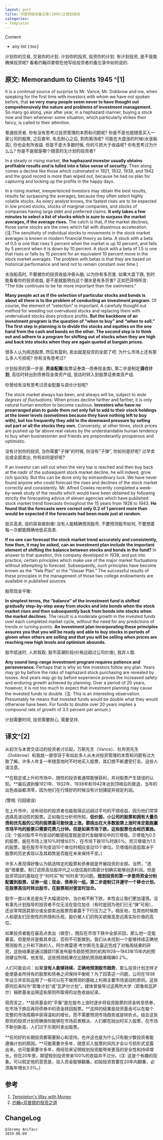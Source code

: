 ```yaml
---
layout: post
title: 邓普顿投资备忘录(1945)之规划投资
categories:
- Templeton
---
```

Content
* any list
{:toc}

计划你的交易, 交易你的计划. 计划你的投资, 投资你的计划. 有计划投资, 是不是能确保投资呢? 看看约翰邓普顿在他写给投资者的备忘录中如何说的.

## 原文: Memorandum to Clients 1945 ^[1]

It is a continual source of surprise to Mr. Vance, Mr. Dobbrow and me, when speaking for the first time with investors with whom we have not spoken before, that **so very many people seem never to have thought out comprehensively the nature and problems of investment management.** So many go along, year after year, in a haphazard manner, buying a stock now and then whenever some situation, which particularly strikes their fancy, is called to their attention.

普通投资者, 你有没有思考过投资管理的本质和问题呢? 你是不是也是随意买入一家公司的股票, 之后套牢, 失去耐心之后, 割肉离场呢? 可能在大盘涨的时候(水涨船高), 你也会有所收益. 但是不是大多数时候, 你的亏损大于收益呢? 你有思考过为什么么? 你是不是就是哪个随意的无计划的投资者?

In a steady or rising market, **the haphazard investor usually obtains profitable results and is lulled into a false sense of security**. Then along comes a decline like those which culminated in 1921, 1932, 1938, and 1942 and the good record is more than wiped out, because he had no plan for capturing and locking up the profits in the happy days.

In a rising market, inexperienced investors may obtain the best results, results far surpassing the averages, because they often select highly volatile stocks. As every analyst knows, the fastest rises are to be expected in low priced stocks, stocks of marginal companies, and stocks of companies having large debt and preferred claims. **It only takes a few minutes to select a list of stocks which is sure to surpass the market averages, if the average rises.** The catch is that, if the market declines, those same stocks are the ones which fall with disastrous acceleration. (注:The sensitivity of individual stocks to movements in the stock market averages is known in modern financial theory as beta. A stock with a beta of 0.5 is one that rises 5 percent when the market is up 10 percent, and falls by 5 percent when it is down by 10 percent. A stock with a beta of 1.5 is one that rises or falls by 15 percent for an equivalent 10 percent move in the stock market averages. The problem with betas is that they are based on historical performance and tend not to remain constant over time.)

水涨船高时, 不要被你的投资收益冲昏头脑, 以为你有多厉害. 如果大盘下跌, 到时能看看你的投资收益, 是不是就能明白这个潮水是有多厉害? 正如巴菲特所言: "The tide continues to be far more important than the swimmers."

**Many people act as if the selection of particular stocks and bonds is about all there is to the problem of conducting an investment program.** Of course, the element of “selection” is important. A carefully thought out method for weeding out overvalued stocks and replacing them with undervalued stocks does produce profits. **But the backbone of an investment program is the question of “when to buy” and “when to sell.” The first step in planning is to divide the stocks and equities on the one hand from the cash and bonds on the other. The second step is to think out and adhere to a program for shifting out of stocks when they are high and back into stocks when they are again quoted at bargain prices.**

很多人认为挑选股票, 然后有盈利, 卖出就是投资的全部了吧. 为什么市场上还有那么多人亏损呢? 你有没有思考过?

计划投资的第一步是: **资金配置**(股票证券类--债券现金类), 第二步是制定**调仓计划**, 高估时转出到债券现金类资产组, 低估时转入到股票证券类资产组.

你曾经有没有思考过资金配置与调仓计划呢?

The stock market always has been, and always will be, subject to *wide degrees of fluctuations*. When prices decline farther and farther, it is only natural human emotion to become cautious. **Investors who have no prearranged plan to guide them not only fail to add to their stock holdings at the lower levels (sometimes because they have nothing left to buy with), but too frequently they add to the downward pressure by selling out part or all the stocks they own.** Conversely, at other times, stock prices are pushed up far above real values by the understandable human tendency to buy when businessmen and friends are preponderantly prosperous and optimistic.

没有计划你的投资, 当你需要"子弹"的时候, 你没有"子弹", 你如何是好呢? 过早卖出或全部卖出, 你有如何是好呢?

If an investor can sell out when the very top is reached and then buy back at the nadir of the subsequent stock market decline, he will indeed, grow rich quickly. But this can be done only by extraordinary luck. We have never found anyone who could forecast the rises and declines of the stock market correctly and consistently. Mr. Alfred Cowles recently completed a week-by-week study of the results which would have been obtained by following strictly the forecasting advice of eleven agencies which have published stock market trend forecasts throughout the 15 years from 1928 to 1943. **He found that the forecasts were correct only 0.2 of 1 percent more than would be expected if the forecasts had been made just at random.**

低买高卖, 说的容易做到难! 没有人能精确预测股市, 不要预测股市如何, 不要想着每一次都能精确地低买高卖.

**If no one can forecast the stock market trend accurately and consistently, how then, it may be asked, can an investment plan include the important element of shifting the balance between stocks and bonds in the fund?** In answer to that question, this company developed in 1938, and put into practice, certain principles which make use of the major market fluctuations without attempting to forecast. Subsequently, such principles have become known as the “Yale Plan” or the “Vassar Plan.” The successful results of these principles in the management of those two college endowments are available in published sources.

股债现金平衡:

**In simplest terms, the “balance” of the investment fund is shifted gradually step-by-step away from stocks and into bonds when the stock market rises and then subsequently back from bonds into stocks when the market declines.** The result is a moderate growth in the invested funds over each completed market cycle, without the need for any predictions of trends or turning points. **An investment plan incorporating these principles assures you that you will be ready and able to buy stocks in periods of gloom when others are selling and that you will be selling when prices are reaching new high levels and optimism abounds.**

股市低迷时, 人弃我取; 股市高潮阶段(价格远超过公司价值), 我弃人取.

**Any sound long-range investment program requires patience and perseverance.** Perhaps that is why so few investors follow any plan. Years may go by before the risks of haphazard stock purchasing are revealed by losses. And years may go by before experience proves the increased safety and enduring growth achieved by planning. Over a period of 20 years, however, it is not too much to expect that investment planning may cause the invested funds to double. (注: This is an interesting observation. Presumably he means that invested funds would be double what they would otherwise have been. For funds to double over 20 years implies a compound rate of growth of 3.5 percent per annum.)

计划需要时间, 投资需要耐心, 需要坚持.

## 译文^[2]

从初次与未曾交谈过的投资者讨论起，万斯先生（Vance）、杜布劳先生（Dobbrow）和我就一直惊讶于有如此多人从未对投资管理的本质和问题有过大致了解。许多人年复一年随意地时不时地买入股票，其幻想不断遭受打击，这些人请注意。

**在稳定或上升的市场中，随性的投资者通常能够获利，并对股票产生错误的认知。**最后遇到像1921年、1932年、1938年和1942年达到顶峰后的衰退，当年的出色收益都清零，因为他们在行情好的时候没有计划捕捉并锁定利润。

(警惕: 归因错误)

在上升市中，没有经验的投资者也能取得远远超过平均的不错收益，因为他们常常选择高波动性的股票。正如每位分析师所知，**低价股、小公司的股票和拥有大量负债和优先股的公司的股票最可能快速上涨。要挑出在大多数股票上涨时肯定能跑赢市场平均的股票只需要花费几分钟。但是如果市场下跌，这些股票也会经历重挫。**(注: 个股对股市平均变动的敏感程度就是现代金融理论中的贝塔值。贝塔值为0.5的股票，能在市场上涨10%时增长5%，在市场下跌10%时跌5%。而贝塔值为1.5的股票，能在股市平均变动10个单位时相应变动15个单位。贝塔值的高低取决于股票的历史表现以及其趋势是否能在未来保持不变。)

许多人表现得好像认为挑选特定的股票和债券就是开展投资的全部。当然，“选股”很重要。制订滤除高估股并代之以低估股的周密计划确实能够创造利润。但是投资项目的基础在于“何时买”和“何时卖”的问题。**规划投资的第一步是将资金分别配置到股票、证券一组；现金、债券另一组。第二步是制订并遵守一个移仓计划，在股票高估时转出股市，在股票相对便宜时加仓。**

股市一直以来总是处于大幅波动中。当价格不断下跌，本性会让我们更加谨慎。没有事先计划指导的投资者不仅无法在低位加仓（有时是因为他们已无“弹”可用），还会常常因其部分或全部卖出股票而暴露于下行压力之下。相反地，在其他时候商人和朋友们压倒性的热情和乐观，股价被人们的购买欲推高至远离实际价值的高位。

如果投资者能在最高点卖出（做空），随后在市场下跌中全部买回，那么他一定能暴富。但是除非是极其幸运，否则不可能做到。我们从未找到一个能够持续正确地预测股市上升和下跌的人。阿尔弗雷德·考尔斯先生最近完成了对每周结果的研究，这些结果是通过跟踪11家发布股市趋势预测的机构1928～1943年15年内的预测建议所得。他发现，这些预测结果仅比随机预测结果精确0.2%。

人们可能会问：如果**没有人能够持续、正确地预测股市趋势**，那么投资计划怎样才能使基金所持有的股票和债券之间保持平衡呢？为了回答这一问题，公司在1938年设立并实际运用了一些可以在不做预测的基础上利用主要市场波动的原则。这些原则后来叫作“耶鲁计划”或“瓦萨尔计划”。媒体曾报导过这两所大学（耶鲁和瓦萨尔）捐款基金运用这些原则所取得的出色收益纪录。

简而言之，**投资基金的“平衡”是在股市上涨时逐步将投资股票的资金转至债券，在市场下跌后再将债券中的资金转回股票。**这样的结果是投资基金可以在每个完整的市场周期中获得温和的增长，而不需要预测市场趋势或是转折点。结合这些原则的投资计划将确保你能够在市场前景黯淡、人们都在抛出时买入股票，在市场不断创新高、人们过于乐观时卖出股票。

**任何好的长期投资都需要耐心和坚持。也许这也是为什么只有极少数投资者能遵循计划的原因。**可能需要许多年，随意买入股票的风险才会以亏损形式显露出来。也可能需要许多年，用经验来证明规划投资能带来更高的安全性和持续增长。但在20年里，期望规划投资带来100%的收益并不过分。(注: 这是个有趣的现象。可以假定他的意思是，投入资金能够翻番。初始投资若要在20年内翻番，必须每年增长3.5%。)

## 参考

1. [Templeton's Way with Money](https://book.douban.com/subject/6915772/)
2. [约翰•邓普顿的投资之道](https://book.douban.com/subject/25723410/)

## ChangeLog

```
@Jeremy Anifacc
2019-06-09
```
